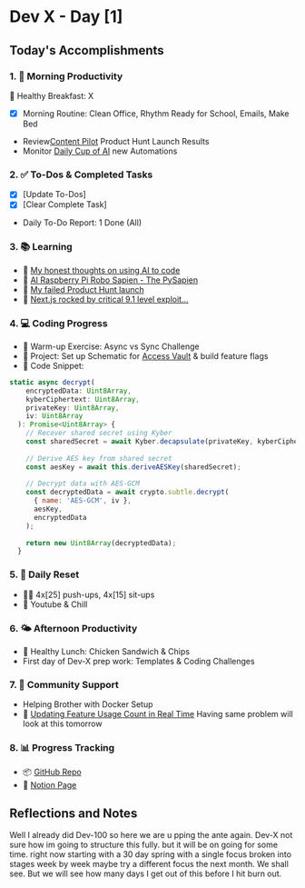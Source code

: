 # Dev X - Day [1]

## Today's Accomplishments

### 1. 🌅 Morning Productivity

🍳 Healthy Breakfast: X
- [x] Morning Routine: Clean Office, Rhythm Ready for School, Emails, Make Bed
- Review[Content Pilot](https://content-pilot.ai/) Product Hunt Launch Results
- Monitor [Daily Cup of AI](https://www.dailycupofai.com/) new Automations

### 2. ✅ To-Dos & Completed Tasks


- [X] [Update To-Dos]
- [X] [Clear Complete Task]
- Daily To-Do Report: 1 Done (All)

### 3. 📚 Learning
- 🔗 [My honest thoughts on using AI to code](https://www.youtube.com/watch?v=yCUru4vcGdY&t=114s)
- 🔗 [AI Raspberry Pi Robo Sapien - The PySapien](https://www.youtube.com/watch?v=FOl8-dDiKfg&t=23s)
- 🔗 [My failed Product Hunt launch](https://www.youtube.com/watch?v=JPvHrWkyMug)
- 🔗 [Next.js rocked by critical 9.1 level exploit...](https://www.youtube.com/watch?v=AaCnBOqyvIM)


### 4. 💻 Coding Progress

- 🧠 Warm-up Exercise: Async vs Sync Challenge
- 🦺 Project: Set up Schematic for [Access Vault](https://accessvault.app/) & build feature flags
- 📝 Code Snippet:

```javascript
static async decrypt(
    encryptedData: Uint8Array,
    kyberCiphertext: Uint8Array,
    privateKey: Uint8Array,
    iv: Uint8Array
  ): Promise<Uint8Array> {
    // Recover shared secret using Kyber
    const sharedSecret = await Kyber.decapsulate(privateKey, kyberCiphertext);
    
    // Derive AES key from shared secret
    const aesKey = await this.deriveAESKey(sharedSecret);
    
    // Decrypt data with AES-GCM
    const decryptedData = await crypto.subtle.decrypt(
      { name: 'AES-GCM', iv },
      aesKey,
      encryptedData
    );
    
    return new Uint8Array(decryptedData);
  }
```

### 5. 🔄 Daily Reset

- 🏋️‍♂️ 4x[25] push-ups, 4x[15] sit-ups
- 🧘 Youtube & Chill

### 6. 🌤️ Afternoon Productivity

- 🍱 Healthy Lunch: Chicken Sandwich & Chips
- First day of Dev-X prep work: Templates & Coding Challenges

### 7. 🤝 Community Support

- Helping Brother with Docker Setup
- 🔗 [Updating Feature Usage Count in Real Time](https://www.skool.com/universityofcode/updating-feature-usage-count-in-real-time) Having same problem will look at this tomorrow

### 8. 📊 Progress Tracking

- 📦 [GitHub Repo](https://github.com/Digitl-Alchemyst/Dev-X/)
- 📄 [Notion Page](https://liberating-galley-48d.notion.site/Dev-X-Developer-Lifestyle-Challenge-1c0cf2b3a53980298450e1f07d6d9892?pvs=4)

## Reflections and Notes

Well I already did Dev-100 so here we are u pping the ante again. Dev-X not sure how im going to structure this fully. but it will be on going for some time. right now starting with a 30 day spring with a single focus broken into stages week by week maybe try a different focus the next month. We shall see. But we will see how many days I get out of this before I hit burn out. 